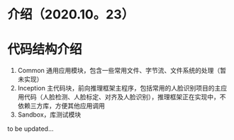 # 介绍（2020.10。23）

# 代码结构介绍
1. Common 通用应用模块，包含一些常用文件、字节流、文件系统的处理（暂未实现）
2. Inception 主代码块，前向推理框架主程序，包括常用的人脸识别项目的主应用代码（人脸检测、人脸标定、对齐及人脸识别），推理框架正在实现中，不依赖三方库，方便其他应用调用
3. Sandbox，库测试模块

to be updated...


